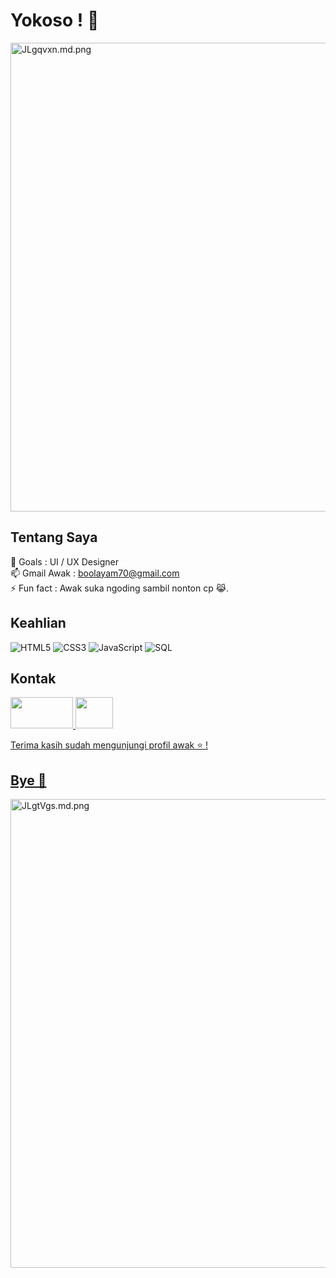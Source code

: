 # Yokoso ! 👋

<a href="https://freeimage.host/i/JLgqvxn"><img src="https://iili.io/JLgqvxn.md.png" alt="JLgqvxn.md.png" border="0" width="750px"></a>

## Tentang Saya

 🌱 Goals : UI / UX Designer <br>
 📫 Gmail Awak : [boolayam70@gmail.com](mailto:boolayam70@gmail.com) <br>
 ⚡ Fun fact : Awak suka ngoding sambil nonton cp 😹.

## Keahlian

![HTML5](https://img.shields.io/badge/HTML5-E34F26?style=for-the-badge&logo=html5&logoColor=white)
![CSS3](https://img.shields.io/badge/CSS3-1572B6?style=for-the-badge&logo=css3&logoColor=white)
![JavaScript](https://img.shields.io/badge/JavaScript-F7DF1E?style=for-the-badge&logo=javascript&logoColor=black)
![SQL](https://img.shields.io/badge/SQL-4479A1?style=for-the-badge&logo=postgresql&logoColor=white)

## Kontak

<a href="https://instagram.com/raiinime"><img src="https://www.masterweb.com/wp-content/uploads/2019/05/logo-ig.png" width="100px" height="50px"> <a href="https://www.facebook.com/people/Kiddo-Pedopil/pfbid02g7mR2vHRf3QY9zfiXucgYPfkLzLnd4FYzBWAcKRG2RQfwxbYDTYy3Veb7qKwnrS9l"><img src="https://buatlogoonline.com/wp-content/uploads/2022/10/Logo-FB-Hitam-Putih.jpg" width="60px" height="50px">
  
Terima kasih sudah mengunjungi profil awak ⭐ !

## Bye 👋

<a href="https://freeimage.host/i/JLgtVgs"><img src="https://iili.io/JLgtVgs.md.png" alt="JLgtVgs.md.png" border="0" width="750px"></a>
